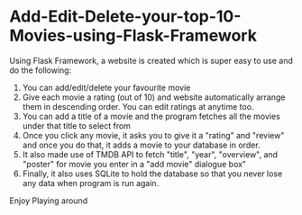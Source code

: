 # Add-Edit-Delete-your-top-10-Movies-using-Flask-Framework

Using Flask Framework, a website is created which is super easy to use and do the following:
1) You can add/edit/delete your favourite movie
2) Give each movie a rating (out of 10) and website automatically arrange them in descending order. You can edit ratings at anytime too.
3) You can add a title of a movie and the program fetches all the movies under that title to select from
4) Once you click any movie, it asks you to give it a "rating" and "review" and once you do that, it adds a movie to your database in order.
5) It also made use of TMDB API to fetch "title", "year", "overview", and "poster" for movie you enter in a "add movie" dialogue box"
6) Finally, it also uses SQLite to hold the database so that you never lose any data when program is run again.

Enjoy Playing around
